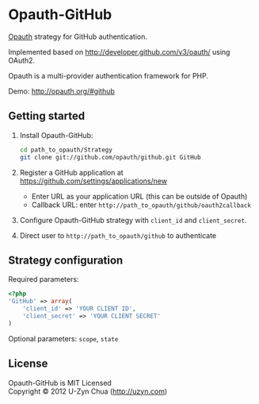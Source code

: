 Opauth-GitHub
=============
[Opauth][1] strategy for GitHub authentication.

Implemented based on http://developer.github.com/v3/oauth/ using OAuth2.

Opauth is a multi-provider authentication framework for PHP.

Demo: http://opauth.org/#github

Getting started
----------------
1. Install Opauth-GitHub:
   ```bash
   cd path_to_opauth/Strategy
   git clone git://github.com/opauth/github.git GitHub
   ```

2. Register a GitHub application at https://github.com/settings/applications/new
   - Enter URL as your application URL (this can be outside of Opauth)
   - Callback URL: enter `http://path_to_opauth/github/oauth2callback`
   
3. Configure Opauth-GitHub strategy with `client_id` and `client_secret`.

4. Direct user to `http://path_to_opauth/github` to authenticate


Strategy configuration
----------------------

Required parameters:

```php
<?php
'GitHub' => array(
	'client_id' => 'YOUR CLIENT ID',
	'client_secret' => 'YOUR CLIENT SECRET'
)
```

Optional parameters:
`scope`, `state`

License
---------
Opauth-GitHub is MIT Licensed  
Copyright © 2012 U-Zyn Chua (http://uzyn.com)

[1]: https://github.com/uzyn/opauth
